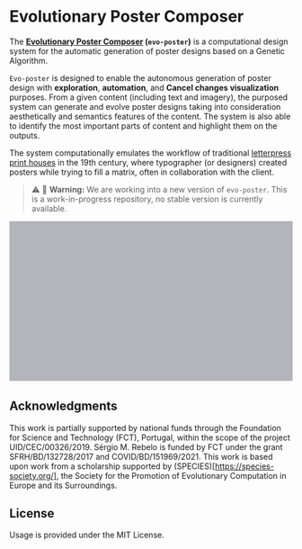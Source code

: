 # Evolutionary Poster Composer

The **[Evolutionary Poster Composer](https://cdv.dei.uc.pt/evoposter/) (`evo-poster`)** is a computational design system
for the automatic generation of poster designs based on a Genetic Algorithm.

`Evo-poster` is designed to enable the autonomous generation of poster design with __exploration__, __automation__,
and __Cancel changes
visualization__ purposes. From a given content (including text and imagery), the purposed system can generate and evolve
poster designs taking into consideration aesthetically and semantics features of the content. The system is also able to
identify the most important parts of content and highlight them on the outputs.

The system computationally emulates the workflow of
traditional [letterpress print houses](https://en.wikipedia.org/wiki/Letterpress_printing) in the 19th century, where
typographer (or designers) created posters while trying to fill a matrix, often in collaboration with the client.

> ⚠️ 🚧 **Warning:** We are working into a new version of `evo-poster`. 
> This is a work-in-progress repository, no stable version is currently available.

<p align="center">
 <img src="res/system-running.gif" 
    alt="Example outputs generated by Evolutionary Poster Composer (v2.0.0)"/>
</figure>

## Acknowledgments
This work is partially supported by national funds through the Foundation for Science and Technology (FCT), Portugal, within the scope of the project UID/CEC/00326/2019. Sérgio M. Rebelo is funded by FCT under the grant SFRH/BD/132728/2017 and COVID/BD/151969/2021. This work is based upon work from a scholarship supported by (SPECIES)[https://species-society.org/], the Society for the Promotion of Evolutionary Computation in Europe and its Surroundings. 

## License
Usage is provided under the MIT License.
